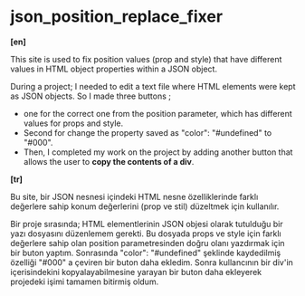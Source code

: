 # json_position_replace_fixer
**[en]**

This site is used to fix position values ​​(prop and style) that have different values ​​in HTML object properties within a JSON object.

During a project; I needed to edit a text file where HTML elements were kept as JSON objects. So I made three buttons ;
 * one for the correct one from the position parameter, which has different values ​​for props and style.
 * Second for change the property saved as "color": "#undefined" to "#000". 
 * Then, I completed my work on the project by adding another button that allows the user to **copy the contents of a div**.


**[tr]**

Bu site, bir JSON nesnesi içindeki HTML nesne özelliklerinde farklı değerlere sahip konum değerlerini (prop ve stil) düzeltmek için kullanılır.

Bir proje sırasında; HTML elementlerinin JSON objesi olarak tutulduğu bir yazı dosyasını düzenlemem gerekti. Bu dosyada props ve style için farklı değerlere sahip olan position parametresinden doğru olanı yazdırmak için bir buton yaptım. Sonrasında "color": "#undefined" şeklinde kaydedilmiş özelliği "#000" a çeviren bir buton daha ekledim. Sonra kullancının bir div'in içerisindekini kopyalayabilmesine yarayan bir buton daha ekleyerek projedeki işimi tamamen bitirmiş oldum.
